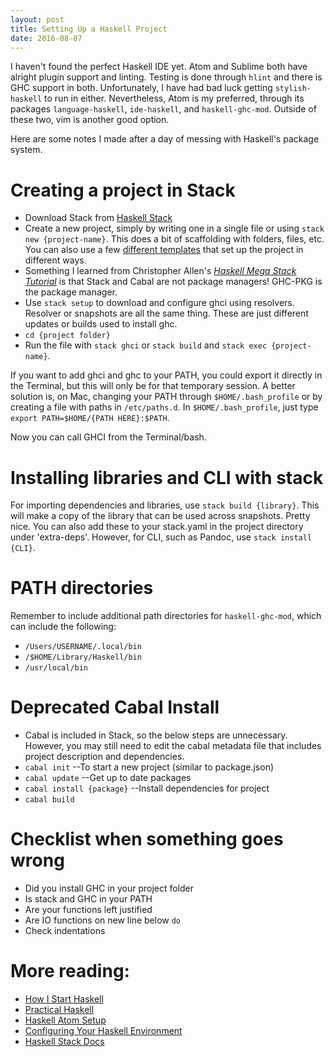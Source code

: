```yaml
---
layout: post
title: Setting Up a Haskell Project
date: 2016-08-07
---
```


I haven't found the perfect Haskell IDE yet. Atom and Sublime both have alright plugin support and linting. Testing is done through `hlint` and there is GHC support in both. Unfortunately, I have had bad luck getting `stylish-haskell` to run in either. Nevertheless, Atom is my preferred, through its packages `language-haskell`, `ide-haskell`, and `haskell-ghc-mod`. Outside of these two, vim is another good option.

Here are some notes I made after a day of messing with Haskell's package system.

# Creating a project in Stack

- Download Stack from [Haskell Stack](https://haskell-lang.org/get-started)
- Create a new project, simply by writing one in a single file or using `stack new {project-name}`. This does a bit of scaffolding with folders, files, etc. You can also use a few [different templates](https://github.com/commercialhaskell/stack-templates) that set up the project in different ways.
- Something I learned from Christopher Allen's [_Haskell Mega Stack Tutorial_](https://www.youtube.com/watch?v=sRonIB8ZStw) is that Stack and Cabal are not package managers! GHC-PKG is the package manager.
- Use `stack setup` to download and configure ghci using resolvers. Resolver or snapshots are all the same thing. These are just different updates or builds used to install ghc.
- `cd {project folder}`
- Run the file with `stack ghci` or `stack build` and `stack exec {project-name}`.

If you want to add ghci and ghc to your PATH, you could export it directly in the Terminal, but this will only be for that temporary session. A better solution is, on Mac, changing your PATH through `$HOME/.bash_profile` or by creating a file with paths in `/etc/paths.d`. In `$HOME/.bash_profile`, just type `export PATH=$HOME/{PATH HERE}:$PATH`.

Now you can call GHCI from the Terminal/bash.

# Installing libraries and CLI with stack

For importing dependencies and libraries, use `stack build {library}`. This will make a copy of the library that can be used across snapshots. Pretty nice. You can also add these to your stack.yaml in the project directory under 'extra-deps'. However, for CLI, such as Pandoc, use `stack install {CLI}`.

# PATH directories

Remember to include additional path directories for `haskell-ghc-mod`, which can include the following:

- `/Users/USERNAME/.local/bin`
- `/$HOME/Library/Haskell/bin`
- `/usr/local/bin`

# Deprecated Cabal Install

- Cabal is included in Stack, so the below steps are unnecessary. However, you may still need to edit the cabal metadata file that includes project description and dependencies.
- `cabal init` --To start a new project (similar to package.json)
- `cabal update` --Get up to date packages
- `cabal install {package}` --Install dependencies for project
- `cabal build`

# Checklist when something goes wrong

- Did you install GHC in your project folder
- Is stack and GHC in your PATH
- Are your functions left justified
- Are IO functions on new line below `do`
- Check indentations

# More reading:

- [How I Start Haskell](http://howistart.org/posts/haskell/1)
- [Practical Haskell](http://seanhess.github.io/2015/08/04/practical-haskell-getting-started.html)
- [Haskell Atom Setup](https://github.com/simonmichael/haskell-atom-setup)
- [Configuring Your Haskell Environment](http://tonylawrence.com/2014/01/01/configuring-your-haskell-environment/)
- [Haskell Stack Docs](https://docs.haskellstack.org/en/stable/install_and_upgrade/)
